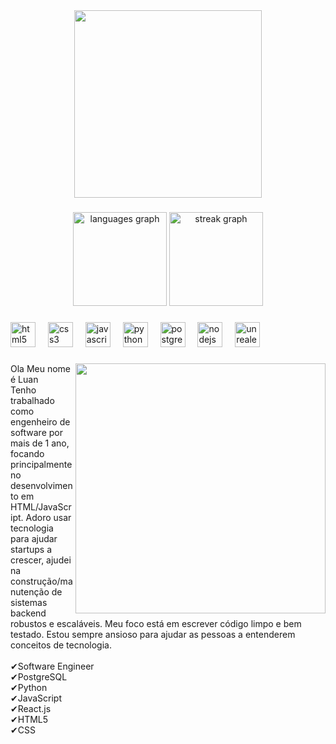 <div align="center">
  <img height="300" src="https://i.pinimg.com/originals/7e/8c/d3/7e8cd38034029695e54d76d5f08a3a8e.gif"  />
</div>

###

<div align="center">
  <img src="https://github-readme-stats.vercel.app/api/top-langs?username=Luanramosteixeira&locale=en&hide_title=false&layout=compact&card_width=320&langs_count=5&theme=prussian&hide_border=false&order=2" height="150" alt="languages graph"  />
  <img src="https://streak-stats.demolab.com?user=Luanramosteixeira&locale=en&mode=daily&theme=prussian&hide_border=false&border_radius=5&order=3" height="150" alt="streak graph"  />
</div>

###

<div align="left">
  <img src="https://cdn.jsdelivr.net/gh/devicons/devicon/icons/html5/html5-original.svg" height="40" alt="html5 logo"  />
  <img width="12" />
  <img src="https://cdn.jsdelivr.net/gh/devicons/devicon/icons/css3/css3-original.svg" height="40" alt="css3 logo"  />
  <img width="12" />
  <img src="https://cdn.jsdelivr.net/gh/devicons/devicon/icons/javascript/javascript-original.svg" height="40" alt="javascript logo"  />
  <img width="12" />
  <img src="https://cdn.jsdelivr.net/gh/devicons/devicon/icons/python/python-original.svg" height="40" alt="python logo"  />
  <img width="12" />
  <img src="https://cdn.jsdelivr.net/gh/devicons/devicon/icons/postgresql/postgresql-original.svg" height="40" alt="postgresql logo"  />
  <img width="12" />
  <img src="https://cdn.jsdelivr.net/gh/devicons/devicon/icons/nodejs/nodejs-original.svg" height="40" alt="nodejs logo"  />
  <img width="12" />
  <img src="https://cdn.jsdelivr.net/gh/devicons/devicon/icons/unrealengine/unrealengine-original.svg" height="40" alt="unrealengine logo"  />
</div>

###

<img align="right" height="400" src="https://i.pinimg.com/736x/98/5e/e3/985ee3c1cf22c01b48c15aa2acb03cf0.jpg"  />

###

<p align="left">Ola Meu nome é Luan <br>Tenho trabalhado como engenheiro de software por mais de 1 ano, focando principalmente no desenvolvimento em HTML/JavaScript. Adoro usar tecnologia para ajudar startups a crescer, ajudei na construção/manutenção de sistemas backend robustos e escaláveis. Meu foco está em escrever código limpo e bem testado. Estou sempre ansioso para ajudar as pessoas a entenderem conceitos de tecnologia.<br><br>✔Software Engineer<br>✔PostgreSQL<br>✔Python<br>✔JavaScript<br>✔React.js<br>✔HTML5<br>✔CSS</p>

###
